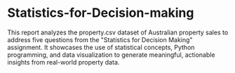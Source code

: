 # Statistics-for-Decision-making
This report analyzes the property.csv dataset of Australian property sales to address five questions from the "Statistics for Decision Making" assignment. It showcases the use of statistical concepts, Python programming, and data visualization to generate meaningful, actionable insights from real-world property data.
